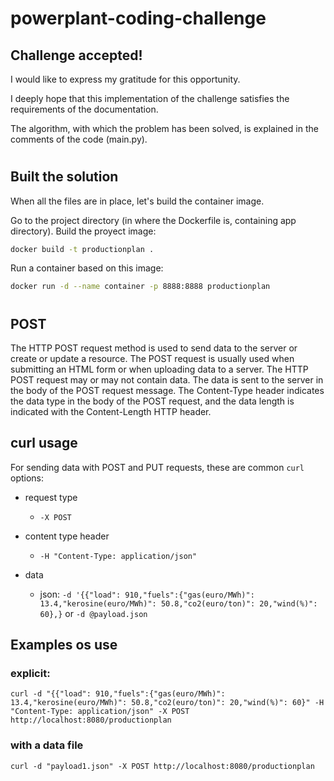 # powerplant-coding-challenge
## Challenge accepted!

I would like to express my gratitude for this opportunity.


I deeply hope that this implementation of the challenge satisfies the requirements of the documentation.

The algorithm, with which the problem has been solved, is explained in the comments of the code (main.py).

#

## Built the solution

When all the files are in place, let's build the container image.

Go to the project directory (in where the Dockerfile is, containing app directory).
Build the proyect image:

```bash
docker build -t productionplan .
```

Run a container based on this image:

```bash
docker run -d --name container -p 8888:8888 productionplan
```
#
## POST

The HTTP POST request method is used to send data to the server or create or update a resource. The POST request is usually used when submitting an HTML form or when uploading data to a server. The HTTP POST request may or may not contain data. The data is sent to the server in the body of the POST request message. The Content-Type header indicates the data type in the body of the POST request, and the data length is indicated with the Content-Length HTTP header.

## curl usage

For sending data with POST and PUT requests, these are common `curl` options:

 * request type

   * `-X POST`

 * content type header

   * `-H "Content-Type: application/json"`
 
* data
 
  * json: `-d '{{"load": 910,"fuels":{"gas(euro/MWh)": 13.4,"kerosine(euro/MWh)": 50.8,"co2(euro/ton)": 20,"wind(%)": 60},}` or `-d @payload.json`
  
## Examples os use


### explicit:

    curl -d "{{"load": 910,"fuels":{"gas(euro/MWh)": 13.4,"kerosine(euro/MWh)": 50.8,"co2(euro/ton)": 20,"wind(%)": 60}" -H "Content-Type: application/json" -X POST http://localhost:8080/productionplan

### with a data file

 
    curl -d "payload1.json" -X POST http://localhost:8080/productionplan

